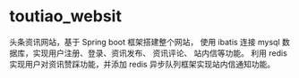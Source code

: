 # toutiao_websit
头条资讯网站，基于 Spring boot 框架搭建整个网站， 使用 ibatis 连接 mysql 数据库，实现用户注册、登录、资讯发布、 资讯评论、 站内信等功能。
利用 redis 实现用户对资讯赞踩功能，并添加 redis 异步队列框架实现站内信通知功能。
